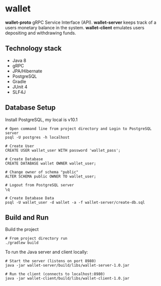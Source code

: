 # wallet

**wallet-proto** gRPC Service Interface (API).
**wallet-server** keeps track of a users monetary balance in the system.
**wallet-client** emulates users depositing and withdrawing funds.

## Technology stack
 - Java 8
 - gRPC
 - JPA/Hibernate
 - PostgreSQL
 - Gradle
 - JUnit 4
 - SLF4J
 
## Database Setup
Install PostgreSQL, my local is v10.1
```
# Open command line from project directory and Login to PostgreSQL server
psql -U postgres -h localhost

# Create User
CREATE USER wallet_user WITH password 'wallet_pass';

# Create Database
CREATE DATABASE wallet OWNER wallet_user;

# Change owner of schema "public"
ALTER SCHEMA public OWNER TO wallet_user;

# Logout from PostgreSQL server
\q

# Create Database Data
psql -U wallet_user -d wallet -a -f wallet-server/create-db.sql
```

## Build and Run
Build the project
```
# From project directory run
./gradlew build
 ```

To run the Java server and client locally:
```
# Start the server (listens on port 8980)
java -jar wallet-server/build/libs/wallet-server-1.0.jar

# Run the client (connects to localhost:8980)
java -jar wallet-client/build/libs/wallet-client-1.0.jar
```